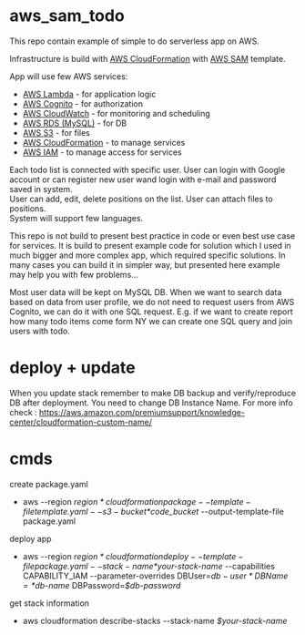 # aws_sam_todo
This repo contain example of simple to do serverless app on AWS.

Infrastructure is build with [AWS CloudFormation](https://docs.aws.amazon.com/AWSCloudFormation/latest/UserGuide/gettingstarted.templatebasics.html) with [AWS SAM](https://docs.aws.amazon.com/serverless-application-model/latest/developerguide/serverless-sam-template-basics.html) template.

App will use few AWS services:
* [AWS Lambda](https://docs.aws.amazon.com/lambda/latest/dg/welcome.html) - for application logic
* [AWS Cognito](https://docs.aws.amazon.com/cognito/latest/developerguide/what-is-amazon-cognito.html) - for authorization
* [AWS CloudWatch](https://docs.aws.amazon.com/AmazonCloudWatch/latest/monitoring/WhatIsCloudWatch.html) - for monitoring and scheduling 
* [AWS RDS (MySQL)](https://docs.aws.amazon.com/AmazonRDS/latest/UserGuide/CHAP_GettingStarted.CreatingConnecting.MySQL.html) - for DB
* [AWS S3](https://docs.aws.amazon.com/AmazonS3/latest/dev/Welcome.html) - for files
* [AWS CloudFormation]((https://docs.aws.amazon.com/AWSCloudFormation/latest/UserGuide/Welcome.html)) - to manage services
* [AWS IAM](https://docs.aws.amazon.com/IAM/latest/UserGuide/introduction.html) - to manage access for services

Each todo list is connected with specific user. User can login with Google account or can register new user wand login with e-mail and password saved in system.\
User can add, edit, delete positions on the list. User can attach files to positions.\
System will support few languages.

This repo is not build to present best practice in code or even best use case for services. It is build to present example code for solution which I used in much bigger and more complex app, which required specific solutions. In many cases you can build it in simpler way, but presented here example may help you with few problems...

Most user data will be kept on MySQL DB. When we want to search data based on data from user profile, we do not need to request users from AWS Cognito, we can do it with one SQL request. E.g. if we want to create report how many todo items come form NY we can create one SQL query and join users with todo.

# deploy + update
When you update stack remember to make DB backup and verify/reproduce DB after deployment. You need to change DB Instance Name. For more info check : https://aws.amazon.com/premiumsupport/knowledge-center/cloudformation-custom-name/


# cmds
create package.yaml
- aws --region *$region* cloudformation package --template-file template.yaml --s3-bucket *$code_bucket* --output-template-file package.yaml

deploy app
- aws --region *$region* cloudformation deploy --template-file package.yaml --stack-name *$your-stack-name* --capabilities CAPABILITY_IAM --parameter-overrides DBUser=*$db-user* DBName=*$db-name* DBPassword=*$db-password*

get stack information
- aws cloudformation describe-stacks --stack-name  *$your-stack-name* 
